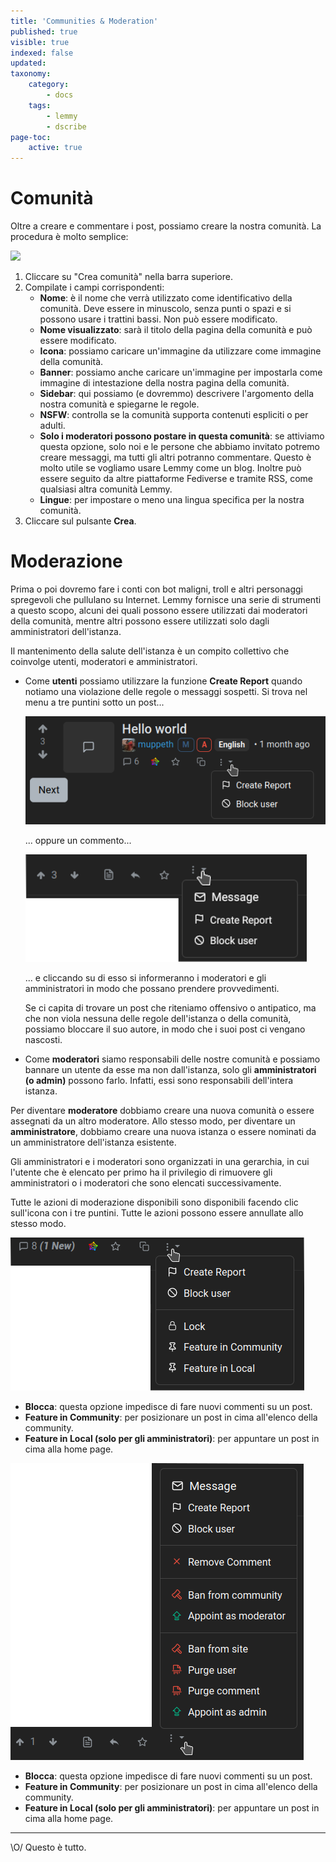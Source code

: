 ```yaml
---
title: 'Communities & Moderation'
published: true
visible: true
indexed: false
updated:
taxonomy:
    category:
        - docs
    tags:
        - lemmy
        - dscribe
page-toc:
    active: true
---
```


# Comunità
Oltre a creare e commentare i post, possiamo creare la nostra comunità. La procedura è molto semplice:

![](it/communities.creation.png)

1. Cliccare su "Crea comunità" nella barra superiore.
2. Compilate i campi corrispondenti:
   - **Nome**: è il nome che verrà utilizzato come identificativo della comunità. Deve essere in minuscolo, senza punti o spazi e si possono usare i trattini bassi. Non può essere modificato.
   - **Nome visualizzato**: sarà il titolo della pagina della comunità e può essere modificato.
   - **Icona**: possiamo caricare un'immagine da utilizzare come immagine della comunità.
   - **Banner**: possiamo anche caricare un'immagine per impostarla come immagine di intestazione della nostra pagina della comunità.
   - **Sidebar**: qui possiamo (e dovremmo) descrivere l'argomento della nostra comunità e spiegarne le regole.
   - **NSFW**: controlla se la comunità supporta contenuti espliciti o per adulti.
   - **Solo i moderatori possono postare in questa comunità**: se attiviamo questa opzione, solo noi e le persone che abbiamo invitato potremo creare messaggi, ma tutti gli altri potranno commentare. Questo è molto utile se vogliamo usare Lemmy come un blog. Inoltre può essere seguito da altre piattaforme Fediverse e tramite RSS, come qualsiasi altra comunità Lemmy.
   - **Lingue**: per impostare o meno una lingua specifica per la nostra comunità.
3. Cliccare sul pulsante **Crea**.

# Moderazione
Prima o poi dovremo fare i conti con bot maligni, troll e altri personaggi spregevoli che pullulano su Internet. Lemmy fornisce una serie di strumenti a questo scopo, alcuni dei quali possono essere utilizzati dai moderatori della comunità, mentre altri possono essere utilizzati solo dagli amministratori dell'istanza.

Il mantenimento della salute dell'istanza è un compito collettivo che coinvolge utenti, moderatori e amministratori.

- Come **utenti** possiamo utilizzare la funzione **Create Report** quando notiamo una violazione delle regole o messaggi sospetti. Si trova nel menu a tre puntini sotto un post...

  ![](en/reporting.png)

  ... oppure un commento...

  ![](en/moderation.png)

  ... e cliccando su di esso si informeranno i moderatori e gli amministratori in modo che possano prendere provvedimenti.

  Se ci capita di trovare un post che riteniamo offensivo o antipatico, ma che non viola nessuna delle regole dell'istanza o della comunità, possiamo bloccare il suo autore, in modo che i suoi post ci vengano nascosti.

- Come **moderatori** siamo responsabili delle nostre comunità e possiamo bannare un utente da esse ma non dall'istanza, solo gli **amministratori (o admin)** possono farlo. Infatti, essi sono responsabili dell'intera istanza.

Per diventare **moderatore** dobbiamo creare una nuova comunità o essere assegnati da un altro moderatore. Allo stesso modo, per diventare un **amministratore**, dobbiamo creare una nuova istanza o essere nominati da un amministratore dell'istanza esistente.

Gli amministratori e i moderatori sono organizzati in una gerarchia, in cui l'utente che è elencato per primo ha il privilegio di rimuovere gli amministratori o i moderatori che sono elencati successivamente.

Tutte le azioni di moderazione disponibili sono disponibili facendo clic sull'icona con i tre puntini. Tutte le azioni possono essere annullate allo stesso modo.

![](en/admin.1.png)

- **Blocca**: questa opzione impedisce di fare nuovi commenti su un post.
- **Feature in Community**: per posizionare un post in cima all'elenco della community.
- **Feature in Local (solo per gli amministratori)**: per appuntare un post in cima alla home page.

![](en/admin.2.png)

- **Blocca**: questa opzione impedisce di fare nuovi commenti su un post.
- **Feature in Community**: per posizionare un post in cima all'elenco della community.
- **Feature in Local (solo per gli amministratori)**: per appuntare un post in cima alla home page.

---

\O/ Questo è tutto.
